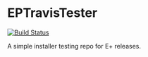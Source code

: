 # EPTravisTester

[![Build Status](https://travis-ci.com/Myoldmopar/EPTravisTester.svg?branch=master)](https://travis-ci.com/Myoldmopar/EPTravisTester)

A simple installer testing repo for E+ releases.
